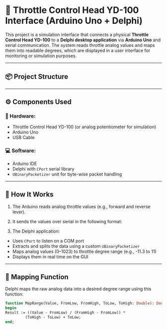 # 🚢 Throttle Control Head YD-100 Interface (Arduino Uno + Delphi)

This project is a simulation interface that connects a physical **Throttle Control Head YD-100** to a **Delphi desktop application** via **Arduino Uno** and serial communication. The system reads throttle analog values and maps them into readable degrees, which are displayed in a user interface for monitoring or simulation purposes.

---

## 📦 Project Structure

---

## ⚙️ Components Used

### 🔌 Hardware:
- Throttle Control Head YD-100 (or analog potentiometer for simulation)
- Arduino Uno
- USB Cable

### 💻 Software:
- Arduino IDE
- Delphi with `CPort` serial library
- `UBinaryPacketizer` unit for byte-wise packet handling

---

## 🔁 How It Works

1. The Arduino reads analog throttle values (e.g., forward and reverse lever).
2. It sends the values over serial in the following format:


3. The Delphi application:
- Uses `CPort` to listen on a COM port
- Extracts and splits the data using a custom `UBinaryPacketizer`
- Maps analog values (0–1023) to throttle degree range (e.g., -11.3 to 11)
- Displays them in real time on the GUI

---

## 🧠 Mapping Function

Delphi maps the raw analog data into a desired degree range using this function:

```pascal
function MapRange(Value, FromLow, FromHigh, ToLow, ToHigh: Double): Double;
begin
Result := ((Value - FromLow) / (FromHigh - FromLow)) *
         (ToHigh - ToLow) + ToLow;
end;
